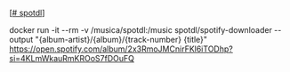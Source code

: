 [[# spotdl](https://spotdl.readthedocs.io/en/latest/usage/)]


docker run -it --rm -v /musica/spotdl:/music spotdl/spotify-downloader --output "{album-artist}/{album}/{track-number} {title}" https://open.spotify.com/album/2x3RmoJMCnirFKl6iTODhp?si=4KLmWkauRmKROoS7fDOuFQ
